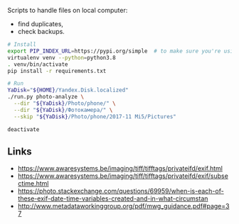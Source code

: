 Scripts to handle files on local computer:
* find duplicates,
* check backups.


```bash
# Install
export PIP_INDEX_URL=https://pypi.org/simple  # to make sure you're using proper repos
virtualenv venv --python=python3.8
. venv/bin/activate
pip install -r requirements.txt

# Run
YaDisk="${HOME}/Yandex.Disk.localized"
./run.py photo-analyze \
  --dir "${YaDisk}/Photo/phone/" \
  --dir "${YaDisk}/Фотокамера/" \
  --skip "${YaDisk}/Photo/phone/2017-11 Mi5/Pictures"

deactivate
```

## Links

* https://www.awaresystems.be/imaging/tiff/tifftags/privateifd/exif.html
* https://www.awaresystems.be/imaging/tiff/tifftags/privateifd/exif/subsectime.html
* https://photo.stackexchange.com/questions/69959/when-is-each-of-these-exif-date-time-variables-created-and-in-what-circumstan
* http://www.metadataworkinggroup.org/pdf/mwg_guidance.pdf#page=37
